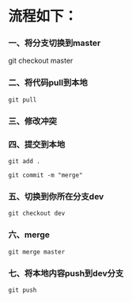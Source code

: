 # 流程如下：

### 一、将分支切换到master

git checkout master


### 二、将代码pull到本地

`git pull`


### 三、修改冲突

### 四、提交到本地

`git add .`

`git commit -m "merge"`


### 五、切换到你所在分支dev

`git checkout dev`


### 六、merge

`git merge master`


### 七、将本地内容push到dev分支

`git push`

